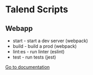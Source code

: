 # Talend Scripts

## Webapp
* start     - start a dev server (webpack)
* build     - build a prod (webpack)
* lint:es   - run linter (eslint)
* test      - run tests (jest)

[Go to documentation](./webapp/README.md)

